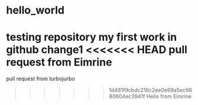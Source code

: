 hello_world
===========

testing repository
my first work in github
change1
<<<<<<< HEAD
pull request from Eimrine
=======
pull request from turbojurbo
>>>>>>> 1d481f9cbdc218c2ee0e69a5ec6880604ec3941f
Hello from Eimrine
